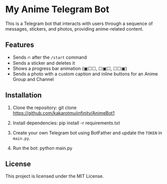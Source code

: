 # My Anime Telegram Bot

This is a Telegram bot that interacts with users through a sequence of messages, stickers, and photos, providing anime-related content.

## Features
- Sends 🔥 after the `/start` command
- Sends a sticker and deletes it
- Shows a progress bar animation (▣☐☐, ☐▣☐, ☐☐▣)
- Sends a photo with a custom caption and inline buttons for an Anime Group and Channel

## Installation

1. Clone the repository:
 git clone https://github.com/kakarotmuiinfinity/AnimeBot1

2. Install dependencies:
pip install -r requirements.txt

3. Create your own Telegram bot using BotFather and update the `TOKEN` in `main.py`.

4. Run the bot:
python main.py

## License
This project is licensed under the MIT License.
